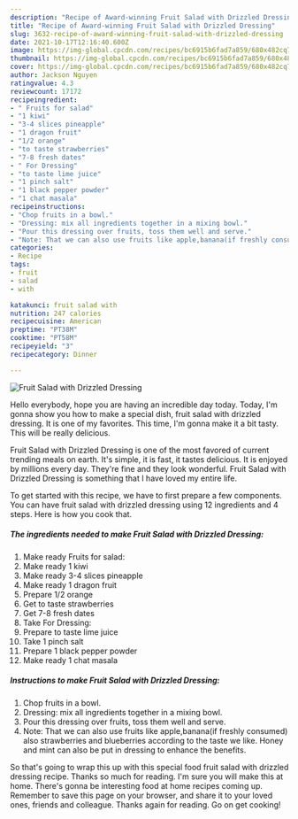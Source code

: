 ```yaml
---
description: "Recipe of Award-winning Fruit Salad with Drizzled Dressing"
title: "Recipe of Award-winning Fruit Salad with Drizzled Dressing"
slug: 3632-recipe-of-award-winning-fruit-salad-with-drizzled-dressing
date: 2021-10-17T12:16:40.600Z
image: https://img-global.cpcdn.com/recipes/bc6915b6fad7a859/680x482cq70/fruit-salad-with-drizzled-dressing-recipe-main-photo.jpg
thumbnail: https://img-global.cpcdn.com/recipes/bc6915b6fad7a859/680x482cq70/fruit-salad-with-drizzled-dressing-recipe-main-photo.jpg
cover: https://img-global.cpcdn.com/recipes/bc6915b6fad7a859/680x482cq70/fruit-salad-with-drizzled-dressing-recipe-main-photo.jpg
author: Jackson Nguyen
ratingvalue: 4.3
reviewcount: 17172
recipeingredient:
- " Fruits for salad"
- "1 kiwi"
- "3-4 slices pineapple"
- "1 dragon fruit"
- "1/2 orange"
- "to taste strawberries"
- "7-8 fresh dates"
- " For Dressing"
- "to taste lime juice"
- "1 pinch salt"
- "1 black pepper powder"
- "1 chat masala"
recipeinstructions:
- "Chop fruits in a bowl."
- "Dressing: mix all ingredients together in a mixing bowl."
- "Pour this dressing over fruits, toss them well and serve."
- "Note: That we can also use fruits like apple,banana(if freshly consumed) also strawberries and blueberries according to the taste we like. Honey and mint can also be put in dressing to enhance the benefits."
categories:
- Recipe
tags:
- fruit
- salad
- with

katakunci: fruit salad with 
nutrition: 247 calories
recipecuisine: American
preptime: "PT38M"
cooktime: "PT58M"
recipeyield: "3"
recipecategory: Dinner

---
```



![Fruit Salad with Drizzled Dressing](https://img-global.cpcdn.com/recipes/bc6915b6fad7a859/680x482cq70/fruit-salad-with-drizzled-dressing-recipe-main-photo.jpg)

Hello everybody, hope you are having an incredible day today. Today, I'm gonna show you how to make a special dish, fruit salad with drizzled dressing. It is one of my favorites. This time, I'm gonna make it a bit tasty. This will be really delicious.

Fruit Salad with Drizzled Dressing is one of the most favored of current trending meals on earth. It's simple, it is fast, it tastes delicious. It is enjoyed by millions every day. They're fine and they look wonderful. Fruit Salad with Drizzled Dressing is something that I have loved my entire life.




To get started with this recipe, we have to first prepare a few components. You can have fruit salad with drizzled dressing using 12 ingredients and 4 steps. Here is how you cook that.

<!--inarticleads1-->

##### The ingredients needed to make Fruit Salad with Drizzled Dressing:

1. Make ready  Fruits for salad:
1. Make ready 1 kiwi
1. Make ready 3-4 slices pineapple
1. Make ready 1 dragon fruit
1. Prepare 1/2 orange
1. Get to taste strawberries
1. Get 7-8 fresh dates
1. Take  For Dressing:
1. Prepare to taste lime juice
1. Take 1 pinch salt
1. Prepare 1 black pepper powder
1. Make ready 1 chat masala




<!--inarticleads2-->

##### Instructions to make Fruit Salad with Drizzled Dressing:

1. Chop fruits in a bowl.
1. Dressing: mix all ingredients together in a mixing bowl.
1. Pour this dressing over fruits, toss them well and serve.
1. Note: That we can also use fruits like apple,banana(if freshly consumed) also strawberries and blueberries according to the taste we like. Honey and mint can also be put in dressing to enhance the benefits.




So that's going to wrap this up with this special food fruit salad with drizzled dressing recipe. Thanks so much for reading. I'm sure you will make this at home. There's gonna be interesting food at home recipes coming up. Remember to save this page on your browser, and share it to your loved ones, friends and colleague. Thanks again for reading. Go on get cooking!
